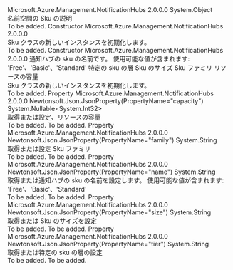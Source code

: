 <Type Name="Sku" FullName="Microsoft.Azure.Management.NotificationHubs.Models.Sku">
  <TypeSignature Language="C#" Value="public class Sku" />
  <TypeSignature Language="ILAsm" Value=".class public auto ansi beforefieldinit Sku extends System.Object" />
  <TypeSignature Language="DocId" Value="T:Microsoft.Azure.Management.NotificationHubs.Models.Sku" />
  <TypeSignature Language="VB.NET" Value="Public Class Sku" />
  <TypeSignature Language="F#" Value="type Sku = class" />
  <AssemblyInfo>
    <AssemblyName>Microsoft.Azure.Management.NotificationHubs</AssemblyName>
    <AssemblyVersion>2.0.0.0</AssemblyVersion>
  </AssemblyInfo>
  <Base>
    <BaseTypeName>System.Object</BaseTypeName>
  </Base>
  <Interfaces />
  <Docs>
    <summary>
            名前空間の Sku の説明
            </summary>
    <remarks>To be added.</remarks>
  </Docs>
  <Members>
    <Member MemberName=".ctor">
      <MemberSignature Language="C#" Value="public Sku ();" />
      <MemberSignature Language="ILAsm" Value=".method public hidebysig specialname rtspecialname instance void .ctor() cil managed" />
      <MemberSignature Language="DocId" Value="M:Microsoft.Azure.Management.NotificationHubs.Models.Sku.#ctor" />
      <MemberSignature Language="VB.NET" Value="Public Sub New ()" />
      <MemberType>Constructor</MemberType>
      <AssemblyInfo>
        <AssemblyName>Microsoft.Azure.Management.NotificationHubs</AssemblyName>
        <AssemblyVersion>2.0.0.0</AssemblyVersion>
      </AssemblyInfo>
      <Parameters />
      <Docs>
        <summary>
            Sku クラスの新しいインスタンスを初期化します。
            </summary>
        <remarks>To be added.</remarks>
      </Docs>
    </Member>
    <Member MemberName=".ctor">
      <MemberSignature Language="C#" Value="public Sku (string name, string tier = null, string size = null, string family = null, Nullable&lt;int&gt; capacity = null);" />
      <MemberSignature Language="ILAsm" Value=".method public hidebysig specialname rtspecialname instance void .ctor(string name, string tier, string size, string family, valuetype System.Nullable`1&lt;int32&gt; capacity) cil managed" />
      <MemberSignature Language="DocId" Value="M:Microsoft.Azure.Management.NotificationHubs.Models.Sku.#ctor(System.String,System.String,System.String,System.String,System.Nullable{System.Int32})" />
      <MemberSignature Language="VB.NET" Value="Public Sub New (name As String, Optional tier As String = null, Optional size As String = null, Optional family As String = null, Optional capacity As Nullable(Of Integer) = null)" />
      <MemberSignature Language="F#" Value="new Microsoft.Azure.Management.NotificationHubs.Models.Sku : string * string * string * string * Nullable&lt;int&gt; -&gt; Microsoft.Azure.Management.NotificationHubs.Models.Sku" Usage="new Microsoft.Azure.Management.NotificationHubs.Models.Sku (name, tier, size, family, capacity)" />
      <MemberType>Constructor</MemberType>
      <AssemblyInfo>
        <AssemblyName>Microsoft.Azure.Management.NotificationHubs</AssemblyName>
        <AssemblyVersion>2.0.0.0</AssemblyVersion>
      </AssemblyInfo>
      <Parameters>
        <Parameter Name="name" Type="System.String" />
        <Parameter Name="tier" Type="System.String" />
        <Parameter Name="size" Type="System.String" />
        <Parameter Name="family" Type="System.String" />
        <Parameter Name="capacity" Type="System.Nullable&lt;System.Int32&gt;" />
      </Parameters>
      <Docs>
        <param name="name">通知ハブの sku の名前です。 使用可能な値が含まれます: 'Free'、'Basic'、'Standard'</param>
        <param name="tier">特定の sku の層</param>
        <param name="size">Sku のサイズ</param>
        <param name="family">Sku ファミリ</param>
        <param name="capacity">リソースの容量</param>
        <summary>
            Sku クラスの新しいインスタンスを初期化します。
            </summary>
        <remarks>To be added.</remarks>
      </Docs>
    </Member>
    <Member MemberName="Capacity">
      <MemberSignature Language="C#" Value="public Nullable&lt;int&gt; Capacity { get; set; }" />
      <MemberSignature Language="ILAsm" Value=".property instance valuetype System.Nullable`1&lt;int32&gt; Capacity" />
      <MemberSignature Language="DocId" Value="P:Microsoft.Azure.Management.NotificationHubs.Models.Sku.Capacity" />
      <MemberSignature Language="VB.NET" Value="Public Property Capacity As Nullable(Of Integer)" />
      <MemberSignature Language="F#" Value="member this.Capacity : Nullable&lt;int&gt; with get, set" Usage="Microsoft.Azure.Management.NotificationHubs.Models.Sku.Capacity" />
      <MemberType>Property</MemberType>
      <AssemblyInfo>
        <AssemblyName>Microsoft.Azure.Management.NotificationHubs</AssemblyName>
        <AssemblyVersion>2.0.0.0</AssemblyVersion>
      </AssemblyInfo>
      <Attributes>
        <Attribute>
          <AttributeName>Newtonsoft.Json.JsonProperty(PropertyName="capacity")</AttributeName>
        </Attribute>
      </Attributes>
      <ReturnValue>
        <ReturnType>System.Nullable&lt;System.Int32&gt;</ReturnType>
      </ReturnValue>
      <Docs>
        <summary>
            取得または設定、リソースの容量
            </summary>
        <value>To be added.</value>
        <remarks>To be added.</remarks>
      </Docs>
    </Member>
    <Member MemberName="Family">
      <MemberSignature Language="C#" Value="public string Family { get; set; }" />
      <MemberSignature Language="ILAsm" Value=".property instance string Family" />
      <MemberSignature Language="DocId" Value="P:Microsoft.Azure.Management.NotificationHubs.Models.Sku.Family" />
      <MemberSignature Language="VB.NET" Value="Public Property Family As String" />
      <MemberSignature Language="F#" Value="member this.Family : string with get, set" Usage="Microsoft.Azure.Management.NotificationHubs.Models.Sku.Family" />
      <MemberType>Property</MemberType>
      <AssemblyInfo>
        <AssemblyName>Microsoft.Azure.Management.NotificationHubs</AssemblyName>
        <AssemblyVersion>2.0.0.0</AssemblyVersion>
      </AssemblyInfo>
      <Attributes>
        <Attribute>
          <AttributeName>Newtonsoft.Json.JsonProperty(PropertyName="family")</AttributeName>
        </Attribute>
      </Attributes>
      <ReturnValue>
        <ReturnType>System.String</ReturnType>
      </ReturnValue>
      <Docs>
        <summary>
            取得または設定 Sku ファミリ
            </summary>
        <value>To be added.</value>
        <remarks>To be added.</remarks>
      </Docs>
    </Member>
    <Member MemberName="Name">
      <MemberSignature Language="C#" Value="public string Name { get; set; }" />
      <MemberSignature Language="ILAsm" Value=".property instance string Name" />
      <MemberSignature Language="DocId" Value="P:Microsoft.Azure.Management.NotificationHubs.Models.Sku.Name" />
      <MemberSignature Language="VB.NET" Value="Public Property Name As String" />
      <MemberSignature Language="F#" Value="member this.Name : string with get, set" Usage="Microsoft.Azure.Management.NotificationHubs.Models.Sku.Name" />
      <MemberType>Property</MemberType>
      <AssemblyInfo>
        <AssemblyName>Microsoft.Azure.Management.NotificationHubs</AssemblyName>
        <AssemblyVersion>2.0.0.0</AssemblyVersion>
      </AssemblyInfo>
      <Attributes>
        <Attribute>
          <AttributeName>Newtonsoft.Json.JsonProperty(PropertyName="name")</AttributeName>
        </Attribute>
      </Attributes>
      <ReturnValue>
        <ReturnType>System.String</ReturnType>
      </ReturnValue>
      <Docs>
        <summary>
            取得または通知ハブの sku の名前を設定します。 使用可能な値が含まれます: 'Free'、'Basic'、'Standard'
            </summary>
        <value>To be added.</value>
        <remarks>To be added.</remarks>
      </Docs>
    </Member>
    <Member MemberName="Size">
      <MemberSignature Language="C#" Value="public string Size { get; set; }" />
      <MemberSignature Language="ILAsm" Value=".property instance string Size" />
      <MemberSignature Language="DocId" Value="P:Microsoft.Azure.Management.NotificationHubs.Models.Sku.Size" />
      <MemberSignature Language="VB.NET" Value="Public Property Size As String" />
      <MemberSignature Language="F#" Value="member this.Size : string with get, set" Usage="Microsoft.Azure.Management.NotificationHubs.Models.Sku.Size" />
      <MemberType>Property</MemberType>
      <AssemblyInfo>
        <AssemblyName>Microsoft.Azure.Management.NotificationHubs</AssemblyName>
        <AssemblyVersion>2.0.0.0</AssemblyVersion>
      </AssemblyInfo>
      <Attributes>
        <Attribute>
          <AttributeName>Newtonsoft.Json.JsonProperty(PropertyName="size")</AttributeName>
        </Attribute>
      </Attributes>
      <ReturnValue>
        <ReturnType>System.String</ReturnType>
      </ReturnValue>
      <Docs>
        <summary>
            取得または Sku のサイズを設定
            </summary>
        <value>To be added.</value>
        <remarks>To be added.</remarks>
      </Docs>
    </Member>
    <Member MemberName="Tier">
      <MemberSignature Language="C#" Value="public string Tier { get; set; }" />
      <MemberSignature Language="ILAsm" Value=".property instance string Tier" />
      <MemberSignature Language="DocId" Value="P:Microsoft.Azure.Management.NotificationHubs.Models.Sku.Tier" />
      <MemberSignature Language="VB.NET" Value="Public Property Tier As String" />
      <MemberSignature Language="F#" Value="member this.Tier : string with get, set" Usage="Microsoft.Azure.Management.NotificationHubs.Models.Sku.Tier" />
      <MemberType>Property</MemberType>
      <AssemblyInfo>
        <AssemblyName>Microsoft.Azure.Management.NotificationHubs</AssemblyName>
        <AssemblyVersion>2.0.0.0</AssemblyVersion>
      </AssemblyInfo>
      <Attributes>
        <Attribute>
          <AttributeName>Newtonsoft.Json.JsonProperty(PropertyName="tier")</AttributeName>
        </Attribute>
      </Attributes>
      <ReturnValue>
        <ReturnType>System.String</ReturnType>
      </ReturnValue>
      <Docs>
        <summary>
            取得または特定の sku の層の設定
            </summary>
        <value>To be added.</value>
        <remarks>To be added.</remarks>
      </Docs>
    </Member>
  </Members>
</Type>